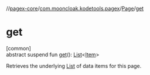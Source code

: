 //[pagex-core](../../../index.md)/[com.mooncloak.kodetools.pagex](../index.md)/[Page](index.md)/[get](get.md)

# get

[common]\
abstract suspend fun [get](get.md)(): [List](https://kotlinlang.org/api/latest/jvm/stdlib/kotlin.collections/-list/index.html)&lt;[Item](index.md)&gt;

Retrieves the underlying [List](https://kotlinlang.org/api/latest/jvm/stdlib/kotlin.collections/-list/index.html) of data items for this page.
